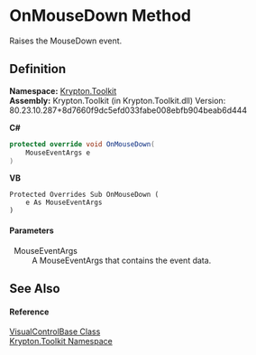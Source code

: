 # OnMouseDown Method


Raises the MouseDown event.



## Definition
**Namespace:** <a href="79d2eac2-21f4-54ff-7552-b20c33c30600.md">Krypton.Toolkit</a>  
**Assembly:** Krypton.Toolkit (in Krypton.Toolkit.dll) Version: 80.23.10.287+8d7660f9dc5efd033fabe008ebfb904beab6d444

**C#**
``` C#
protected override void OnMouseDown(
	MouseEventArgs e
)
```
**VB**
``` VB
Protected Overrides Sub OnMouseDown ( 
	e As MouseEventArgs
)
```



#### Parameters
<dl><dt>  MouseEventArgs</dt><dd>A MouseEventArgs that contains the event data.</dd></dl>

## See Also


#### Reference
<a href="692f3254-a85d-c457-f80c-15e27592145b.md">VisualControlBase Class</a>  
<a href="79d2eac2-21f4-54ff-7552-b20c33c30600.md">Krypton.Toolkit Namespace</a>  
